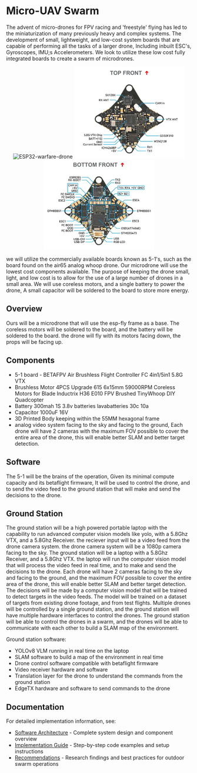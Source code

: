 # Micro-UAV Swarm

The advent of micro-drones for FPV racing and 'freestyle' flying has led to the miniaturization of many previously heavy and complex systems. The development of small, lightweight, and low-cost system boards that are capable of performing all the tasks of a larger drone, Including inbuilt ESC's, Gyroscopes, IMU;s Accelerometers. We look to utilize these low cost fully integrated boards to create a swarm of microdrones.

<p align="center">
  <img src="Screenshot%202025-08-23%20at%205.16.07%E2%80%AFpm.png" alt="ESP32-warfare-drone" width="300"/>
  <img src="S4315fb621cd341858e810722d8163aabY.webp" alt="Microdrone side view" width="300"/>
  <img src="S7320e337c23a43ec9ca7708f8987e664d.webp" alt="Microdrone top view" width="300"/>
</p>

we will utilize the commercially available boards known as 5-1's, such as the board found on the air65 analog whoop drone. Our microdrone will use the lowest cost components available. The purpose of keeping the drone small, light, and low cost is to allow for the use of a large number of drones in a small area. We will use coreless motors, and a single battery to power the drone, A small capacitor will be soldered to the board to store more energy. 

## Overview

Ours will be a microdrone that will use the esp-fly frame as a base. The coreless motors will be soldered to the board, and the battery will be soldered to the board. the drone will fly with its motors facing down, the props will be facing up. 

## Components

- 5-1 board - BETAFPV Air Brushless Flight Controller FC 4in1/5in1 5.8G VTX
- Brushless Motor 4PCS Upgrade 615 6x15mm 59000RPM Coreless Motors for Blade Inductrix H36 E010 FPV Brushed TinyWhoop DIY Quadcopter
- Battery 300mah 1S 3.8v batteries lavabatteries 30c 10a
- Capacitor 1000uF 16V
- 3D Printed Body keeping within the 55MM hexagonal frame 
- analog video system facing to the sky and facing to the ground, Each drone will have 2 cameras with the maximum FOV possible to cover the entire area of the drone, this will enable better SLAM and better target detection.

## Software

The 5-1 will be the brains of the operation, Given its minimal compute capacity and its betaflight firmware, It will be used to control the drone, and to send the video feed to the ground station that will make and send the decisions to the drone.

## Ground Station

The ground station will be a high powered portable laptop with the capability to run advanced computer vision models like yolo, with a 5.8Ghz VTX, and a 5.8Ghz Receiver. the reciever input will be a video feed from the drone camera system. the drone camera system will be a 1080p camera facing to the sky. The ground station will be a laptop with a 5.8Ghz Receiver, and a 5.8Ghz VTX. the laptop will run the computer vision model that will process the video feed in real time, and to make and send the decisions to the drone. Each drone will have 2 cameras facing to the sky and facing to the ground, and the maximum FOV possible to cover the entire area of the drone, this will enable better SLAM and better target detection. The decisions will be made by a computer vision model that will be trained to detect targets in the video feeds. The model will be trained on a dataset of targets from existing drone footage, and from test flights. Multiple drones will be controlled by a single ground station, and the ground station will have multiple hardware interfaces to control the drones. The ground station will be able to control the drones in a swarm, and the drones will be able to communicate with each other to build a SLAM map of the environment.


Ground station software:
- YOLOv8 VLM running in real time on the laptop
- SLAM software to build a map of the environment in real time
- Drone control software compatible with betaflight firmware
- Video receiver hardware and software
- Translation layer for the drone to understand the commands from the ground station
- EdgeTX hardware and software to send commands to the drone

## Documentation

For detailed implementation information, see:
- [Software Architecture](./software_architecture.md) - Complete system design and component overview
- [Implementation Guide](./implementation_guide.md) - Step-by-step code examples and setup instructions  
- [Recommendations](./recommendations.md) - Research findings and best practices for outdoor swarm operations

